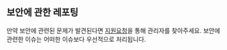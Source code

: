 ## 보안에 관한 레포팅

만약 보안에 관련된 문제가 발견된다면 [지원요청](SUPPORT.md)을 통해 관리자를 찾아주세요.
보안에 관련한 이슈는 어떠한 이슈보다 우선적으로 처리됩니다. 
